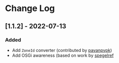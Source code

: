 # Change Log

## [1.1.2] - 2022-07-13

### Added
 - Add `ZoneId` converter (contributed by [pavanpvpk](https://github.com/pavanpvpk))
 - Add OSGi awareness (based on work by [spegelref](https://github.com/spegelref)


